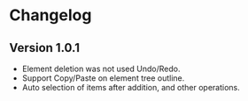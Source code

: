 #  Changelog

## Version 1.0.1

* Element deletion was not used Undo/Redo.
* Support Copy/Paste on element tree outline.
* Auto selection of items after addition, and other operations.

